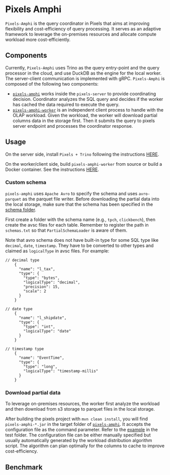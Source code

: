 # Pixels Amphi

`Pixels-Amphi` is the query coordinator in Pixels that aims at improving flexibility and cost-efficiency of
query processing.
It serves as an adaptive framework to leverage the on-premises resources and allocate 
compute workload more cost-efficiently.

## Components

Currently, `Pixels-Amphi` uses Trino as the query entry-point and the query processor in the cloud,
and use DuckDB as the engine for the local worker. The server-client communication is implemented with gRPC.
`Pixels-Amphi` is composed of the following two components:
- [`pixels-amphi`](./pixels-amphi) works inside the `pixels-server` to provide coordinating decision. 
Coordinator analyzes the SQL query and decides if the worker has cached the data required to execute the query.
- [`pixels-amphi-worker`](./pixels-amphi-worker) is an independent client process to handle with the OLAP workload.
Given the workload, the worker will download partial columns data in the storage first. 
Then it submits the query to pixels server endpoint and processes the coordinator response.

## Usage

On the server side, install `Pixels + Trino` following the instructions [HERE](../docs/INSTALL.md).

On the worker/client side, build `pixels-amphi-worker` from source or build a Docker container. 
See the instructions [HERE](./pixels-amphi-worker/README.md).

### Custom schema

`pixels-amphi` uses `Apache Avro` to specify the schema and uses `avro-parquet` as the parquet file writer.
Before downloading the partial data into the local storage, make sure that the schema has been specified in the
[schema folder](./pixels-amphi/src/main/resources/schema).

First create a folder with the schema name (e.g., `tpch`, `clickbench`), then create the avsc files for each table.
Remember to register the path in `schemas.txt` so that `PartialSchemaLoader` is aware of them.

Note that avro schema does not have built-in type for some SQL type like `decimal`, `date`, `timestamp`.
They have to be converted to other types and claimed as `logicalType` in avsc files. For example:

````
// decimal type
    {
      "name": "l_tax",
      "type": {
        "type": "bytes",
        "logicalType": "decimal",
        "precision": 15,
        "scale": 2
      }
    }
    
// date type
    {
      "name": "l_shipdate",
      "type": {
        "type": "int",
        "logicalType": "date"
      }
    }
    
// timestamp type
    {
      "name": "EventTime",
      "type": {
        "type": "long",
        "logicalType": "timestamp-millis"
      }
    }
````

### Download partial data

To leverage on-premises resources, the worker first analyze the workload and then download from s3 storage to 
parquet files in the local storage.

After building the pixels project with `mvn clean install`, you will find `pixels-amphi-*.jar` in the target folder
of [`pixels-amphi`](./pixels-amphi). It accepts the configuration file as the command parameter.
Refer to the [example](./pixels-amphi/src/test/resources/config/tpch.json) in the test folder.
The configuration file can be either manually specified but usually automatically 
generated by the workload distribution algorithm script. 
The algorithm can plan optimally for the columns to cache to improve cost-efficiency.

## Benchmark
